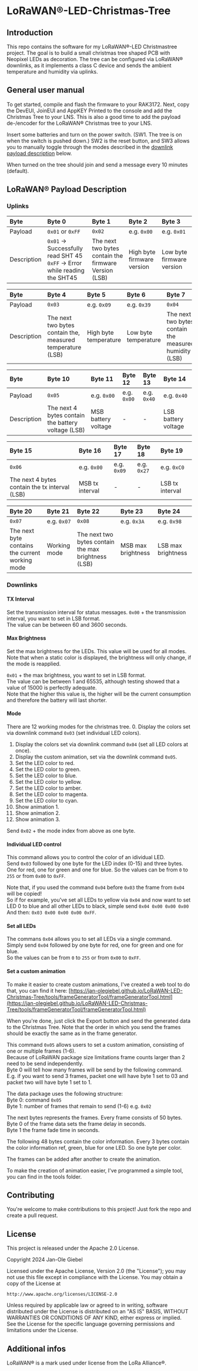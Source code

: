 # LoRaWAN®-LED-Christmas-Tree

## Introduction

This repo contains the software for my LoRaWAN®-LED Christmastree project.
The goal is to build a small christmas tree shaped PCB with Neopixel LEDs as decoration.
The tree can be configured via LoRaWAN® downlinks,
as it implements a class C device and sends the ambient temperature and humidity via uplinks.

## General user manual

To get started, compile and flash the firmware to your RAK3172. Next, copy the DevEUI, JoinEUI and AppKEY Printed to the console and add the Christmas Tree to your LNS. This is also a good time to add the payload de-/encoder for the LoRaWAN® Christmas tree to your LNS.

Insert some batteries and turn on the power switch. (SW1. The tree is on when the switch is pushed down.) SW2 is the reset button, and SW3 allows you to manually toggle through the modes described in the [downlink payload description](#mode) below.

When turned on the tree should join and send a message every 10 minutes (default).

## LoRaWAN® Payload Description
### Uplinks

| Byte           | Byte 0                                                                          | Byte 1                                                | Byte 2                     | Byte 3                    |
|:---------------|:--------------------------------------------------------------------------------|:------------------------------------------------------|:---------------------------|:--------------------------|
| Payload        | `0x01` or `0xFF`                                                                | `0x02`                                                | e.g. `0x00`                | e.g. `0x01`               |
| Description    | `0x01` -> Successfully read SHT 45 <br/> `0xFF` -> Error while reading the SHT45| The next two bytes contain the firmware Version (LSB) | High byte firmware version | Low byte firmware version |

| Byte           | Byte 4                                                     | Byte 5                | Byte 6               | Byte 7                                                 | Byte 8             | Byte 9            |
|:---------------|:-----------------------------------------------------------|:----------------------|:---------------------|:-------------------------------------------------------|:-------------------|:------------------|
| Payload        | `0x03`                                                     | e.g. `0x09`           | e.g. `0x39`          | `0x04`                                                 | e.g. `0x0D`        | e.g. `0x25`       |
| Description    | The next two bytes contain the, measured temperature (LSB) | High byte temperature | Low byte temperature | The next two bytes contain the measured humidity (LSB) | High byte humidity | Low byte humidity |

| Byte           | Byte 10                                            | Byte 11             | Byte 12     | Byte 13     | Byte 14             |
|:---------------|:---------------------------------------------------|:--------------------|:------------|:------------|:--------------------|
| Payload        | `0x05`                                             | e.g. `0x00`         | e.g. `0x00` | e.g. `0x40` | e.g. `0x40`         |
| Description    | The next 4 bytes contain the battery voltage (LSB) | MSB battery voltage | -           | -           | LSB battery voltage |

| Byte 15                                        | Byte 16         | Byte 17     | Byte 18     | Byte 19         |
|:-----------------------------------------------|:----------------|:------------|:------------|:----------------|
| `0x06`                                         | e.g. `0x00`     | e.g. `0x09` | e.g. `0x27` | e.g. `0xC0`     |
| The next 4 bytes contain the tx interval (LSB) | MSB tx interval | -           | -           | LSB tx interval |

| Byte 20                                         | Byte 21      | Byte 22                                             | Byte 23            | Byte 24            |
|:------------------------------------------------|:-------------|:----------------------------------------------------|:-------------------|:-------------------|
| `0x07`                                          | e.g. `0x07`  | `0x08`                                              | e.g. `0x3A`        | e.g. `0x98`        |
| The next byte contains the current working mode | Working mode | The next two bytes contain the max brightness (LSB) | MSB max brightness | LSB max brightness |

### Downlinks

#### TX Interval
Set the transmission interval for status messages.
`0x00` + the transmission interval, you want to set in LSB format. <br/>
The value can be between 60 and 3600 seconds.

#### Max Brightness
Set the max brightness for the LEDs. This value will be used for all modes. <br/>
Note that when a static color is displayed, the brightness will only change, if the mode is reapplied.

`0x01` + the max brightness, you want to set in LSB format. <br/>
The value can be between 1 and 65535, although testing showed that a value of 15000 is perfectly adequate. <br/>
Note that the higher this value is, the higher will be the current consumption and therefore the battery will last shorter. <br/>

#### Mode
There are 12 working modes for the christmas tree.
0. Display the colors set via downlink command `0x03` (set individual LED colors).
1. Display the colors set via downlink command `0x04` (set all LED colors at once).
2. Display the custom animation, set via the downlink command `0x05`.
3. Set the LED color to red.
4. Set the LED color to green.
5. Set the LED color to blue.
6. Set the LED color to yellow.
7. Set the LED color to amber.
8. Set the LED color to magenta.
9. Set the LED color to cyan.
10. Show animation 1.
11. Show animation 2.
12. Show animation 3.

Send `0x02` + the mode index from above as one byte.

#### Individual LED control
This command allows you to control the color of an idividual LED. <br/>
Send `0x03` followed by one byte for the LED index (0-15) and three bytes. One for red, one for green and one for blue. So the values can be from `0` to `255` or from `0x00` to `0xFF`.

Note that, if you used the command `0x04` before `0x03` the frame from `0x04` will be copied! <br/>
So if for example, you've set all LEDs to yellow via `0x04` and now want to set LED 0 to blue and all other LEDs to black, simple send `0x04 0x00 0x00 0x00`
And then: `0x03 0x00 0x00 0x00 0xFF`.

#### Set all LEDs
The commans `0x04` allows you to set all LEDs via a single command. <br/>
Simply send `0x04` followed by one byte for red, one for green and one for blue. <br/>
So the values can be from `0` to `255` or from `0x00` to `0xFF`. <br/>

#### Set a custom animation

To make it easier to create custom animations, I've created a web tool to do that, you can find it here: [https://jan-olegiebel.github.io/LoRaWAN-LED-Christmas-Tree/tools/frameGeneratorTool/frameGeneratorTool.html](https://jan-olegiebel.github.io/LoRaWAN-LED-Christmas-Tree/tools/frameGeneratorTool/frameGeneratorTool.html)

When you're done, just click the Export button and send the generated data to the Christmas Tree.
Note that the order in which you send the frames should be exactly the same as in the frame generator.

This command `0x05` allows users to set a custom animation, consisting of one or multiple frames (1-6). <br/>
Because of LoRaWAN package size limitations frame counts larger than 2 need to be send independently. <br/>
Byte 0 will tell how many frames will be send by the following command. <br/>
E.g. if you want to send 3 frames, packet one will have byte 1 set to 03 and packet two will have byte 1 set to 1. <br/>

The data package uses the following structrure: <br/>
Byte 0: command `0x05` <br/>
Byte 1: number of frames that remain to send (1-6) e.g. `0x02` <br/>

The next bytes represents the frames. Every frame consists of 50 bytes. <br/>
Byte 0 of the frame data sets the frame delay in seconds. <br/>
Byte 1 the frame fade time in seconds. <br/>

The following 48 bytes contain the color information. Every 3 bytes contain the color information ref, green, blue for one LED. So one byte per color. <br/>

The frames can be added after another to create the animation. <br/>

To make the creation of animation easier, I've programmed a simple tool, you can find in the tools folder. <br/>

## Contributing

You're welcome to make contributions to this project!
Just fork the repo and create a pull request.

## License

This project is released under the Apache 2.0 License.

Copyright 2024 Jan-Ole Giebel

Licensed under the Apache License, Version 2.0 (the "License");
you may not use this file except in compliance with the License.
You may obtain a copy of the License at

    http://www.apache.org/licenses/LICENSE-2.0

Unless required by applicable law or agreed to in writing, software
distributed under the License is distributed on an "AS IS" BASIS,
WITHOUT WARRANTIES OR CONDITIONS OF ANY KIND, either express or implied.
See the License for the specific language governing permissions and
limitations under the License.

## Additional infos
LoRaWAN® is a mark used under license from the LoRa Alliance®.
